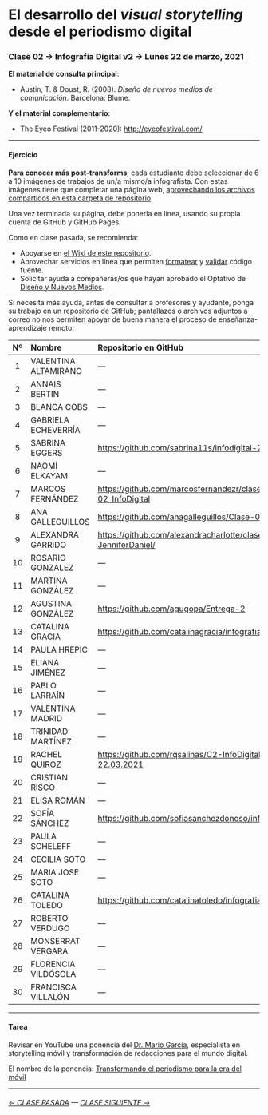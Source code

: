 # El desarrollo del *visual storytelling* desde el periodismo digital

### Clase 02 → Infografía Digital v2 → Lunes 22 de marzo, 2021

**El material de consulta principal**:
 
- Austin, T. & Doust, R. (2008). *Diseño de nuevos medios de comunicación*. Barcelona: Blume.

**Y el material complementario**:

- The Eyeo Festival (2011-2020): http://eyeofestival.com/

- - - - - - - 

#### Ejercicio

**Para conocer más post-transforms**, cada estudiante debe seleccionar de 6 a 10 imágenes de trabajos de un/a mismo/a infografista. Con estas imágenes tiene que completar una página web, [aprovechando los archivos compartidos en esta carpeta de repositorio](https://profesorfaco.github.io/dno075-2021-1/clase-02/). 

Una vez terminada su página, debe ponerla en línea, usando su propia cuenta de GitHub y GitHub Pages.

Como en clase pasada, se recomienda:

- Apoyarse en [el Wiki de este repositorio](https://github.com/profesorfaco/dno075-2021-1/wiki). 
- Aprovechar servicios en línea que permiten [formatear](https://webformatter.com/html) y [validar](https://validator.w3.org/) código fuente.
- Solicitar ayuda a compañeras/os que hayan aprobado el Optativo de [Diseño y Nuevos Medios](https://github.com/profesorfaco/dno037-2020/).

Si necesita más ayuda, antes de consultar a profesores y ayudante, ponga su trabajo en un repositorio de GitHub; pantallazos o archivos adjuntos a correo no nos permiten apoyar de buena manera el proceso de enseñanza-aprendizaje remoto.

| Nº | Nombre  | Repositorio en GitHub | GitHub Page |
|:---:|:--------|:-------------|:-------------|
| 1 | VALENTINA ALTAMIRANO |	— |	https://vale-altamirano.github.io/info-digital-clase2/ |
| 2 | ANNAIS BERTIN	| — |	https://annais-bj.github.io/ejercicio2-abj/ |
| 3 | BLANCA COBS |	— |	— |
| 4 | GABRIELA ECHEVERRÍA	|	— |	— |
| 5 | SABRINA EGGERS	 |	https://github.com/sabrina11s/infodigital-2 |	https://sabrina11s.github.io/infodigital-2/ |
| 6 | NAOMÍ ELKAYAM |	— |	https://nelkayam.github.io/ejercicio-2/ |
| 7 | MARCOS FERNÁNDEZ |	https://github.com/marcosfernandezr/clase-02_InfoDigital |	https://marcosfernandezr.github.io/clase-02_InfoDigital/ |
| 8 | ANA GALLEGUILLOS |	https://github.com/anagalleguillos/Clase-02 |	https://anagalleguillos.github.io/Clase-02/ |
| 9 | ALEXANDRA GARRIDO |	https://github.com/alexandracharlotte/clase2-JenniferDaniel/ |	https://alexandracharlotte.github.io/clase2-JenniferDaniel/ |
| 10 | ROSARIO GONZALEZ |	— |		https://rosariogonzalez.github.io/Lunes22Marzo/ |
| 11 | MARTINA GONZÁLEZ |	— |	https://m4rtina-gonzalez.github.io/infodigital-2/ |
| 12 | AGUSTINA GONZÁLEZ	 |	https://github.com/agugopa/Entrega-2 |	https://agugopa.github.io/Entrega-2/ |
| 13 | CATALINA GRACIA |	https://github.com/catalinagracia/infografiadigital2 |	https://catalinagracia.github.io/infografiadigital2/ |
| 14 | PAULA HREPIC |	— |	— |	
| 15 | ELIANA JIMÉNEZ |	— |	— |
| 16 | PABLO LARRAÍN |	— |	— |
| 17 | VALENTINA MADRID |	— |	https://valevmu.github.io/clase2/ |
| 18 | TRINIDAD MARTÍNEZ | — |	https://trinidadmartinez.github.io/ejercicio2/ |  
| 19 | RACHEL QUIROZ |	https://github.com/rqsalinas/C2-InfoDigital-22.03.2021 |	https://rqsalinas.github.io/C2-InfoDigital-22.03.2021/ |
| 20 | CRISTIAN RISCO | — |	— |  	
| 21 | ELISA ROMÁN |	— |	— |  
| 22 | SOFÍA SÁNCHEZ |	https://github.com/sofiasanchezdonoso/infodigital2 |	— |
| 23 | PAULA SCHELEFF	|	— |	https://paulascheleff.github.io/infodigital-2/ | 	
| 24 | CECILIA SOTO	|	— |	— |
| 25 | MARIA JOSE SOTO	| — |	https://cotesoto.github.io/Infografia-Digital-02/ |
| 26 | CATALINA TOLEDO |	https://github.com/catalinatoledo/infografia2 |	https://catalinatoledo.github.io/infografia2/ |
| 27 | ROBERTO VERDUGO |	— |	— |
| 28 | MONSERRAT VERGARA |	— |	https://monchivergara.github.io/clase-2/ |
| 29 | FLORENCIA VILDÓSOLA |	— |	https://florenciavildosolae.github.io/infodigital2/ |
| 30 | FRANCISCA VILLALÓN |	— |	https://francisca-pankii.github.io/clase2-AmandaCox/ |

- - - - - - - 

#### Tarea

Revisar en YouTube una ponencia del [Dr. Mario García](http://garciamedia.com/), especialista en storytelling móvil y transformación de redacciones para el mundo digital.

El nombre de la ponencia: [Transformando el periodismo para la era del móvil](https://youtu.be/iEB3oILm-qQ?t=1301)

- - - - - - - 

###### [← CLASE PASADA](https://github.com/profesorfaco/dno075-2021/tree/main/clase-01) — [CLASE SIGUIENTE →](https://github.com/profesorfaco/dno075-2021/tree/main/clase-03) 
